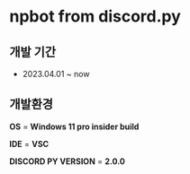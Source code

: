 # npbot from discord.py

## 개발 기간 
- 2023.04.01 ~ now


## 개발환경
**OS** = **Windows 11 pro insider build**


**IDE** = **VSC**


**DISCORD PY VERSION** = **2.0.0**